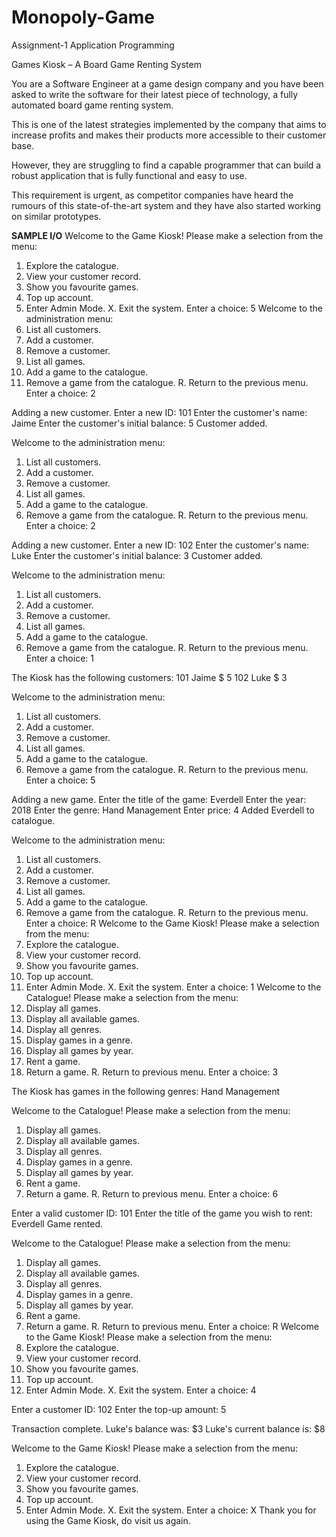 # Monopoly-Game
Assignment-1 Application Programming

Games Kiosk – A Board Game Renting System

You are a Software Engineer at a game design company and you have been asked to write the software for their latest piece of technology, a fully automated board game renting system.

This is one of the latest strategies implemented by the company that aims to increase profits and makes their products more accessible to their customer base.

However, they are struggling to find a capable programmer that can build a robust application that is fully functional and easy to use.

This requirement is urgent, as competitor companies have heard the rumours of this state-of-the-art system and they have also started working on similar prototypes.


**SAMPLE I/O**
Welcome to the Game Kiosk! Please make a selection from the menu:
1.    Explore the catalogue.
2.    View your customer record.
3.    Show you favourite games.
4.    Top up account.
5.    Enter Admin Mode.
X.    Exit the system.
Enter a choice: 5
Welcome to the administration menu:
1.    List all customers.
2.    Add a customer.
3.    Remove a customer.
4.    List all games.
5.    Add a game to the catalogue.
6.    Remove a game from the catalogue.
R.    Return to the previous menu. 
Enter a choice: 2

Adding a new customer.
Enter a new ID: 101
Enter the customer's name: Jaime
Enter the customer's initial balance: 5
Customer added.

Welcome to the administration menu:
1.    List all customers.
2.    Add a customer.
3.    Remove a customer.
4.    List all games.
5.    Add a game to the catalogue.
6.    Remove a game from the catalogue.
R.    Return to the previous menu. 
Enter a choice: 2

Adding a new customer.
Enter a new ID: 102
Enter the customer's name: Luke
Enter the customer's initial balance: 3
Customer added.

Welcome to the administration menu:
1.    List all customers.
2.    Add a customer.
3.    Remove a customer.
4.    List all games.
5.    Add a game to the catalogue.
6.    Remove a game from the catalogue.
R.    Return to the previous menu. 
Enter a choice: 1

The Kiosk has the following customers:
101    Jaime    $ 5
102    Luke    $ 3

Welcome to the administration menu:
1.    List all customers.
2.    Add a customer.
3.    Remove a customer.
4.    List all games.
5.    Add a game to the catalogue.
6.    Remove a game from the catalogue.
R.    Return to the previous menu. 
Enter a choice: 5

Adding a new game.
Enter the title of the game: Everdell
Enter the year: 2018 
Enter the genre: Hand Management 
Enter price: 4
Added Everdell to catalogue.

Welcome to the administration menu:
1.    List all customers.
2.    Add a customer.
3.    Remove a customer.
4.    List all games.
5.    Add a game to the catalogue.
6.    Remove a game from the catalogue.
R.    Return to the previous menu. 
Enter a choice: R
Welcome to the Game Kiosk! Please make a selection from the menu:
1.    Explore the catalogue.
2.    View your customer record.
3.    Show you favourite games.
4.    Top up account.
5.    Enter Admin Mode.
X.    Exit the system.
Enter a choice: 1
Welcome to the Catalogue! Please make a selection from the menu:
1.    Display all games.
2.    Display all available games.
3.    Display all genres.
4.    Display games in a genre.
5.    Display all games by year.
6.    Rent a game.
7.    Return a game.
R.    Return to previous menu. 
Enter a choice: 3

The Kiosk has games in the following genres: 
Hand Management

Welcome to the Catalogue! Please make a selection from the menu:
1.    Display all games.
2.    Display all available games.
3.    Display all genres.
4.    Display games in a genre.
5.    Display all games by year.
6.    Rent a game.
7.    Return a game.
R.    Return to previous menu. 
Enter a choice: 6

Enter a valid customer ID: 101
Enter the title of the game you wish to rent: Everdell
Game rented.

Welcome to the Catalogue! Please make a selection from the menu:
1.    Display all games.
2.    Display all available games.
3.    Display all genres.
4.    Display games in a genre.
5.    Display all games by year.
6.    Rent a game.
7.    Return a game.
R.    Return to previous menu. 
Enter a choice: R
Welcome to the Game Kiosk! Please make a selection from the menu:
1.    Explore the catalogue.
2.    View your customer record.
3.    Show you favourite games.
4.    Top up account.
5.    Enter Admin Mode.
X.    Exit the system.
Enter a choice: 4

Enter a customer ID: 102
Enter the top-up amount: 5

Transaction complete.
Luke's balance was: $3
Luke's current balance is: $8

Welcome to the Game Kiosk! Please make a selection from the menu:
1.    Explore the catalogue.
2.    View your customer record.
3.    Show you favourite games.
4.    Top up account.
5.    Enter Admin Mode.
X.    Exit the system.
Enter a choice: X
Thank you for using the Game Kiosk, do visit us again.
